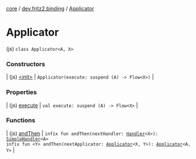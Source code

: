 [core](../../index.md) / [dev.fritz2.binding](../index.md) / [Applicator](./index.md)

# Applicator

(js) `class Applicator<A, X>`

### Constructors

| (js) [&lt;init&gt;](-init-.md) | `Applicator(execute: suspend (A) -> Flow<X>)` |

### Properties

| (js) [execute](execute.md) | `val execute: suspend (A) -> Flow<X>` |

### Functions

| (js) [andThen](and-then.md) | `infix fun andThen(nextHandler: `[`Handler`](../-handler/index.md)`<X>): `[`SimpleHandler`](../-simple-handler/index.md)`<A>`<br>`infix fun <Y> andThen(nextApplicator: `[`Applicator`](./index.md)`<X, Y>): `[`Applicator`](./index.md)`<A, Y>` |

